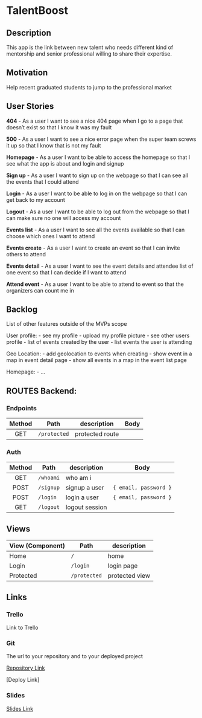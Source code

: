 # TalentBoost

## Description

This app is the link between new talent who needs different kind of mentorship and senior professional willing to share their expertise.

## Motivation

Help recent graduated students to jump to the professional market

## User Stories

**404** - As a user I want to see a nice 404 page when I go to a page that doesn’t exist so that I know it was my fault

**500** - As a user I want to see a nice error page when the super team screws it up so that I know that is not my fault

**Homepage** - As a user I want to be able to access the homepage so that I see what the app is about and login and signup

**Sign up** - As a user I want to sign up on the webpage so that I can see all the events that I could attend

**Login** - As a user I want to be able to log in on the webpage so that I can get back to my account

**Logout** - As a user I want to be able to log out from the webpage so that I can make sure no one will access my account

**Events list** - As a user I want to see all the events available so that I can choose which ones I want to attend

**Events create** - As a user I want to create an event so that I can invite others to attend

**Events detail** - As a user I want to see the event details and attendee list of one event so that I can decide if I want to attend

**Attend event** - As a user I want to be able to attend to event so that the organizers can count me in

## Backlog

List of other features outside of the MVPs scope

User profile: - see my profile - upload my profile picture - see other users profile - list of events created by the user - list events the user is attending

Geo Location: - add geolocation to events when creating - show event in a map in event detail page - show all events in a map in the event list page

Homepage: - …

## ROUTES Backend:

### Endpoints

| Method | Path         | description     | Body |
| :----: | ------------ | --------------- | ---- |
|  GET   | `/protected` | protected route |      |

### Auth

| Method | Path      | description    | Body                     |
| :----: | --------- | -------------- | ------------------------ |
|  GET   | `/whoami` | who am i       |                          |
|  POST  | `/signup` | signup a user  | `{ email, password }` |
|  POST  | `/login`  | login a user   | `{ email, password }` |
|  GET   | `/logout` | logout session |                          |

## Views

| View (Component) | Path         | description    |
| :--------------- | ------------ | -------------- |
| Home             | `/`          | home           |
| Login            | `/login`     | login page     |
| Protected        | `/protected` | protected view |

## Links

### Trello

Link to Trello

### Git

The url to your repository and to your deployed project

[Repository Link](https://github.com/carla-mt/finalproject-client)

[Deploy Link] 

### Slides

[Slides Link]()
